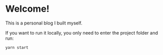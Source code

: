 # Welcome!

This is a personal blog I built myself. 

If you want to run it locally, you only need to enter the project folder and run:

```
yarn start
```
